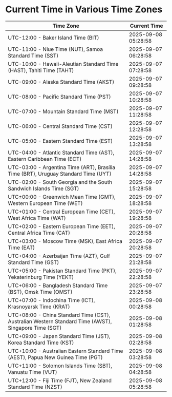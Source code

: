 # Current Time in Various Time Zones

| Time Zone | Current Time |
|-----------|--------------|
| UTC-12:00 - Baker Island Time (BIT) | 2025-09-08 05:28:58 |
| UTC-11:00 - Niue Time (NUT), Samoa Standard Time (SST) | 2025-09-07 06:28:58 |
| UTC-10:00 - Hawaii-Aleutian Standard Time (HAST), Tahiti Time (TAHT) | 2025-09-07 07:28:58 |
| UTC-09:00 - Alaska Standard Time (AKST) | 2025-09-07 09:28:58 |
| UTC-08:00 - Pacific Standard Time (PST) | 2025-09-07 10:28:58 |
| UTC-07:00 - Mountain Standard Time (MST) | 2025-09-07 11:28:58 |
| UTC-06:00 - Central Standard Time (CST) | 2025-09-07 12:28:58 |
| UTC-05:00 - Eastern Standard Time (EST) | 2025-09-07 13:28:58 |
| UTC-04:00 - Atlantic Standard Time (AST), Eastern Caribbean Time (ECT) | 2025-09-07 14:28:58 |
| UTC-03:00 - Argentina Time (ART), Brasília Time (BRT), Uruguay Standard Time (UYT) | 2025-09-07 14:28:58 |
| UTC-02:00 - South Georgia and the South Sandwich Islands Time (SGT) | 2025-09-07 15:28:58 |
| UTC±00:00 - Greenwich Mean Time (GMT), Western European Time (WET) | 2025-09-07 18:28:58 |
| UTC+01:00 - Central European Time (CET), West Africa Time (WAT) | 2025-09-07 19:28:58 |
| UTC+02:00 - Eastern European Time (EET), Central Africa Time (CAT) | 2025-09-07 20:28:58 |
| UTC+03:00 - Moscow Time (MSK), East Africa Time (EAT) | 2025-09-07 20:28:58 |
| UTC+04:00 - Azerbaijan Time (AZT), Gulf Standard Time (GST) | 2025-09-07 21:28:58 |
| UTC+05:00 - Pakistan Standard Time (PKT), Yekaterinburg Time (YEKT) | 2025-09-07 22:28:58 |
| UTC+06:00 - Bangladesh Standard Time (BST), Omsk Time (OMST) | 2025-09-07 23:28:58 |
| UTC+07:00 - Indochina Time (ICT), Krasnoyarsk Time (KRAT) | 2025-09-08 00:28:58 |
| UTC+08:00 - China Standard Time (CST), Australian Western Standard Time (AWST), Singapore Time (SGT) | 2025-09-08 01:28:58 |
| UTC+09:00 - Japan Standard Time (JST), Korea Standard Time (KST) | 2025-09-08 02:28:58 |
| UTC+10:00 - Australian Eastern Standard Time (AEST), Papua New Guinea Time (PGT) | 2025-09-08 03:28:58 |
| UTC+11:00 - Solomon Islands Time (SBT), Vanuatu Time (VUT) | 2025-09-08 04:28:58 |
| UTC+12:00 - Fiji Time (FJT), New Zealand Standard Time (NZST) | 2025-09-08 05:28:58 |
